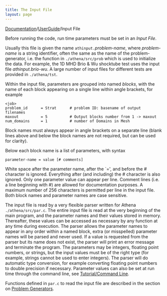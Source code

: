 ```yaml
---
title: The Input File
layout: page
---
```


[Documentation]({{site.baseurl}}/AthenaDocs)/[UserGuide]({{site.baseurl}}/AthenaDocsUG)/Input File

Before running the code, run time parameters must be set in an *Input File*.

Usually this file is given the name
`athinput.`*problem-name*, where *problem-name* is a
string identifier, often the same as the name of the
problem-generator, i.e. the function in `./athena/src/prob` which
is used to initialize the data.  For example, the 1D MHD Brio & Wu shocktube test uses the input file *athinput.brio-wu*.
A large number of input files for different tests are provided in `./athena/tst`.

Within the input file, parameters are grouped into named *blocks*, with the name of each
block appearing on a single line within angle brackets, for example

	<job>
	problem_id      = Strat      # problem ID: basename of output filenames
	maxout          = 5          # Output blocks number from 1 -> maxout
	num_domains     = 1          # number of Domains in Mesh

Block names must always appear in angle brackets on a separate line
(blank lines above and below the block names are not required, but can be used for clarity).

Below each block name is a list of parameters, with syntax

	parameter-name = value [# comments]

White space after the parameter name, after the `=', and before the # character is ignored. 
Everything after (and including) the #
character is also ignored.  Only one parameter value can appear per
line.  Comment lines (i.e. a line beginning with #) are allowed for
documentation purposes.  A maximum number of 256 characters is permitted
per line in the input file.  Both block names and parameter names are
case sensitive.

The input file is read by a very flexible parser written for Athena
`./athena/src/par.c`.  The entire input file is read at the
very beginning of the main program, and the parameter names and their
values stored in memory.  Thereafter, these values can be accessed as
necessary by any function at any time during execution.  The parser
allows the parameter names to appear in any order within a named
block, extra (or misspelled) parameter names will be parsed and never
used.  If a value is requested from the parser but its name does
not exist, the parser will print an error message and terminate the program. 
The parameters may be
integers, floating point numbers, or strings, but the input values must be of the right type (for example, strings
cannot be used to enter integers).  The parser will do
automatic type conversion, for example converting floating point
numbers to double precision if necessary.  Parameter values can also be set at run time through the
command line, see [Tutorial/Command Line]({{site.baseurl}}/AthenaDocsTutCL).

Functions defined in `par.c` to read the input file are described in the
section on [Problem Generators]({{site.baseurl}}/AthenaDocsUGProbGens).
